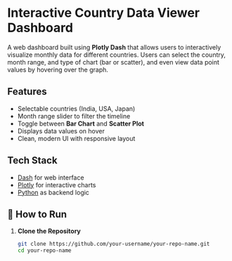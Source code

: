 
# Interactive Country Data Viewer Dashboard

A web dashboard built using **Plotly Dash** that allows users to interactively visualize monthly data for different countries. Users can select the country, month range, and type of chart (bar or scatter), and even view data point values by hovering over the graph.

## Features

- Selectable countries (India, USA, Japan)
- Month range slider to filter the timeline
- Toggle between **Bar Chart** and **Scatter Plot**
- Displays data values on hover
- Clean, modern UI with responsive layout

## Tech Stack

- [Dash](https://dash.plotly.com/) for web interface
- [Plotly](https://plotly.com/python/) for interactive charts
- [Python](https://www.python.org/) as backend logic

## 🚀 How to Run

1. **Clone the Repository**
   ```bash
   git clone https://github.com/your-username/your-repo-name.git
   cd your-repo-name


